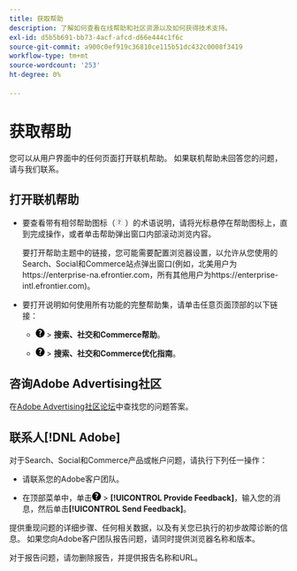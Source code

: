 ```yaml
---
title: 获取帮助
description: 了解如何查看在线帮助和社区资源以及如何获得技术支持。
exl-id: d5b5b691-bb73-4acf-afcd-d66e444c1f6c
source-git-commit: a900c0ef919c36810ce115b51dc432c0008f3419
workflow-type: tm+mt
source-wordcount: '253'
ht-degree: 0%

---
```


# 获取帮助

您可以从用户界面中的任何页面打开联机帮助。 如果联机帮助未回答您的问题，请与我们联系。

## 打开联机帮助

* 要查看带有相邻帮助图标（![帮助图标](/help/search-social-commerce/assets/help-field.png "帮助图标") ）的术语说明，请将光标悬停在帮助图标上，直到完成操作，或者单击帮助弹出窗口内部滚动浏览内容。

  要打开帮助主题中的链接，您可能需要配置浏览器设置，以允许从您使用的Search、Social和Commerce站点弹出窗口(例如，北美用户为https://enterprise-na.efrontier.com，所有其他用户为https://enterprise-intl.efrontier.com)。

* 要打开说明如何使用所有功能的完整帮助集，请单击任意页面顶部的以下链接：

   * ![帮助](/help/search-social-commerce/assets/help-main-menu.png "帮助") > **搜索、社交和Commerce帮助**。

   * ![帮助](/help/search-social-commerce/assets/help-main-menu.png "帮助") > **搜索、社交和Commerce优化指南**。

## 咨询Adobe Advertising社区

在[Adobe Advertising社区论坛](https://experienceleaguecommunities.adobe.com/t5/adobe-advertising/ct-p/adobe-advertising-cloud-community)中查找您的问题答案。

## 联系人[!DNL Adobe]

对于Search、Social和Commerce产品或帐户问题，请执行下列任一操作：

* 请联系您的Adobe客户团队。

* 在顶部菜单中，单击![帮助](/help/search-social-commerce/assets/help-main-menu.png "帮助") > **[!UICONTROL Provide Feedback]**，输入您的消息，然后单击&#x200B;**[!UICONTROL Send Feedback]**。

提供重现问题的详细步骤、任何相关数据，以及有关您已执行的初步故障诊断的信息。 如果您向Adobe客户团队报告问题，请同时提供浏览器名称和版本。

对于报告问题，请勿删除报告，并提供报告名称和URL。
